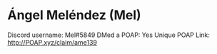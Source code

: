 # Ángel Meléndez (Mel)

Discord username: Mel#5849
DMed a POAP: Yes
Unique POAP Link: http://POAP.xyz/claim/ame139